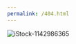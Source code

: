 ```yaml
---
permalink: /404.html
---
```

![iStock-1142986365](https://user-images.githubusercontent.com/64018536/122313174-b8e75b00-cee3-11eb-855c-5a87076fb0ef.jpg)
